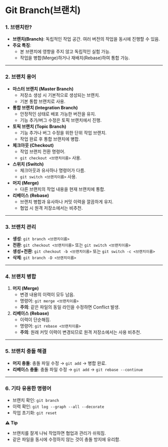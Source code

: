 # Git Branch(브랜치)

### 1. 브랜치란?

- **브랜치(Branch)**: 독립적인 작업 공간. 여러 버전의 작업을 동시에 진행할 수 있음.
- **주요 특징**:
    - 본 브랜치에 영향을 주지 않고 독립적인 실험 가능.
    - 작업을 병합(Merge)하거나 재배치(Rebase)하여 통합 가능.

---

### 2. 브랜치 용어

- **마스터 브랜치 (Master Branch)**
    - 저장소 생성 시 기본적으로 생성되는 브랜치.
    - 기본 통합 브랜치로 사용.
- **통합 브랜치 (Integration Branch)**
    - 안정적인 상태로 배포 가능한 버전을 유지.
    - 기능 추가/버그 수정은 토픽 브랜치에서 진행.
- **토픽 브랜치 (Topic Branch)**
    - 기능 추가나 버그 수정을 위한 단위 작업 브랜치.
    - 작업 완료 후 통합 브랜치에 병합.
- **체크아웃 (Checkout)**
    - 작업 브랜치 전환 명령어.
    - `git checkout <브랜치이름>` 사용.
- **스위치 (Switch)**
    - 체크아웃과 유사하나 명령어가 다름.
    - `git switch <브랜치이름>` 사용.
- **머지 (Merge)**
    - 다른 브랜치의 작업 내용을 현재 브랜치에 통합.
- **리베이스 (Rebase)**
    - 브랜치 병합과 유사하나 커밋 이력을 깔끔하게 유지.
    - 협업 시 원격 저장소에서는 비추천.

---

### 3. 브랜치 관리

- **생성**: `git branch <브랜치이름>`
- **전환**: `git checkout <브랜치이름>` 또는 `git switch <브랜치이름>`
- **생성+전환**: `git checkout -b <브랜치이름>` 또는 `git switch -c <브랜치이름>`
- **삭제**: `git branch -D <브랜치이름>`

---

### 4. 브랜치 병합

1. **머지 (Merge)**
    - 변경 내용의 이력이 모두 남음.
    - 명령어: `git merge <브랜치이름>`
    - **주의**: 같은 파일의 동일 라인을 수정하면 Conflict 발생.
2. **리베이스 (Rebase)**
    - 이력이 단순해짐.
    - 명령어: `git rebase <브랜치이름>`
    - **주의**: 원래 커밋 이력이 변경되므로 원격 저장소에서는 사용 비추천.

---

### 5. 브랜치 충돌 해결

- **머지 충돌**: 충돌 파일 수정 → `git add` → 병합 완료.
- **리베이스 충돌**: 충돌 파일 수정 → `git add` → `git rebase --continue`

---

### 6. 기타 유용한 명령어

- 브랜치 확인: `git branch`
- 이력 확인: `git log --graph --all --decorate`
- 작업 초기화: `git reset`

**⚠️ Tip**

- 브랜치를 잘게 나눠 작업하면 협업과 관리가 쉬워짐.
- 같은 파일을 동시에 수정하지 않는 것이 충돌 방지에 유리함.